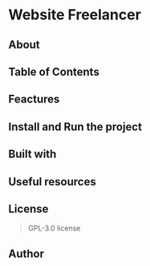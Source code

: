 # Website Freelancer

## About

## Table of Contents

## Feactures

## Install and Run the project

## Built with

## Useful resources

## License

  > GPL-3.0 license

## Author
